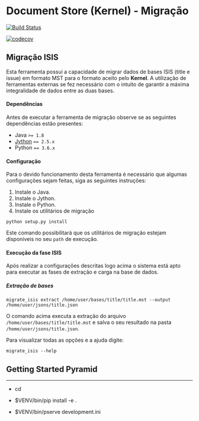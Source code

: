 # Document Store (Kernel) - Migração


[![Build Status](https://travis-ci.org/scieloorg/document-store-migracao.svg?branch=master)](https://travis-ci.org/scieloorg/document-store-migracao)

[![codecov](https://codecov.io/gh/scieloorg/document-store-migracao/branch/master/graph/badge.svg)](https://codecov.io/gh/scieloorg/document-store-migracao)


## Migração ISIS

Esta ferramenta possui a capacidade de migrar dados de bases ISIS (title e issue) em formato MST para o formato aceito pelo **Kernel**. A utilização de ferramentas externas se fez necessário com o intuito de garantir a máxima integralidade de dados entre as duas bases.

#### Dependências
Antes de executar a ferramenta de migração observe se as seguintes dependências estão presentes:

- Java `>= 1.8`
- [Jython](http://search.maven.org/remotecontent?filepath=org/python/jython-installer/2.5.3/jython-installer-2.5.3.jar) `== 2.5.x`
- Python `== 3.6.x`

#### Configuração

Para o devido funcionamento desta ferramenta é necessário que algumas configurações sejam feitas, siga as seguintes instruções:

1. Instale o Java.
2. Instale o Jython.
3. Instale o Python.
4. Instale os utilitários de migração

```shell
python setup.py install
```

Este comando possibilitará que os utilitários de migração estejam disponíveis no seu `path` de execução.


#### Execução da fase ISIS

Após realizar a configurações descritas logo acima o sistema está apto para executar as fases de extração e carga na base de dados.

##### Extração de bases

```shell
migrate_isis extract /home/user/bases/title/title.mst --output /home/user/jsons/title.json
```
O comando acima executa a extração do arquivo `/home/user/bases/title/title.mst` e salva o seu resultado na pasta `/home/user/jsons/title.json`.

Para visualizar todas as opções e a ajuda digite:
```shell
migrate_isis --help
```

## Getting Started Pyramid
---------------

- cd <directory containing this file>

- $VENV/bin/pip install -e .

- $VENV/bin/pserve development.ini
